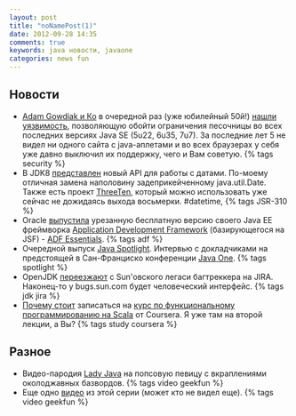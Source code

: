 ```yaml
---
layout: post
title: "noNamePost(1)"
date: 2012-09-28 14:35
comments: true
keywords: java новости, javaone
categories: news fun
---
```


## Новости

* [Adam Gowdiak и Ко](http://www.security-explorations.com/en/about.html) в очередной раз (уже юбилейный 50й!) [нашли уязвимость](http://seclists.org/fulldisclosure/2012/Sep/170), позволяющую обойти ограничения песочницы во всех последних версиях Java SE (5u22, 6u35, 7u7). За последние лет 5 не видел ни одного сайта с java-аплетами и во всех браузерах у себя уже давно выключил их поддержку, чего и Вам советую. {% tags security %}
* В JDK8 [представлен](http://java.dzone.com/articles/introducing-new-date-and-time) новый API для работы с датами. По-моему отличная замена наполовину задеприкейченному java.util.Date. Также есть проект [ThreeTen](https://github.com/ThreeTen/threeten), который можно использовать уже сейчас не дожидаясь выхода восьмерки. #datetime, {% tags JSR-310 %}
* Oracle [выпустила](http://www.infoq.com/news/2012/09/adf-essentials) урезанную бесплатную версию своего Java EE фреймворка [Application Development Framework](http://www.oracle.com/technetwork/developer-tools/adf/overview/index.html) (базирующегося на JSF) - [ADF Essentials](http://www.oracle.com/technetwork/developer-tools/adf/overview/adfessentials-1719844.html). {% tags adf %}
* Очередной выпуск [Java Spotlight](https://blogs.oracle.com/javaspotlight/entry/java_spotlight_episode_101_javaone). Интервью с докладчиками на предстоящей в Сан-Франциско конференции [Java One](http://www.oracle.com/javaone/index.html). {% tags spotlight %} <!-- more -->
* OpenJDK [переезжают](https://blogs.oracle.com/darcy/entry/milestone_jira_system_of_record) с Sun'овского легаси багтреккера на JIRA. Наконец-то у bugs.sun.com будет человеческий интерфейс. {% tags jdk jira %}
* [Почему стоит](http://blog.frankel.ch/why-i-enrolled-in-an-online-scala-course) записаться на [курс по функциональному программированию на Scala](https://www.coursera.org/course/progfun) от Coursera. Я уже там на второй лекции, а Вы? {% tags study coursera %}

## Разное 

* Видео-пародия [Lady Java](http://www.youtube.com/watch?v=Mk3qkQROb_k&feature=related) на попсовую певицу с вкраплениями околоджавных базвордов. {% tags video geekfun %}
* Еще одно [видео](http://www.youtube.com/watch?NR=1&v=b-Cr0EWwaTk&feature=endscreen) из этой серии (может кто не видел еще). {% tags video geekfun %}
